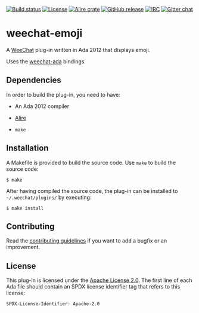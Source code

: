 [![Build status](https://github.com/onox/weechat-emoji/actions/workflows/build.yaml/badge.svg)](https://github.com/onox/weechat-emoji/actions/workflows/build.yaml)
[![License](https://img.shields.io/github/license/onox/weechat-emoji.svg?color=blue)](https://github.com/onox/weechat-emoji/blob/master/LICENSE)
[![Alire crate](https://img.shields.io/endpoint?url=https://alire.ada.dev/badges/weechat_emoji.json)](https://alire.ada.dev/crates/weechat_emoji.html)
[![GitHub release](https://img.shields.io/github/release/onox/weechat-emoji.svg)](https://github.com/onox/weechat-emoji/releases/latest)
[![IRC](https://img.shields.io/badge/IRC-%23ada%20on%20libera.chat-orange.svg)](https://libera.chat)
[![Gitter chat](https://badges.gitter.im/gitterHQ/gitter.svg)](https://gitter.im/ada-lang/Lobby)

# weechat-emoji

A [WeeChat][url-weechat] plug-in written in Ada 2012 that displays
emoji.

Uses the [weechat-ada][url-weechat-ada] bindings.

## Dependencies

In order to build the plug-in, you need to have:

 * An Ada 2012 compiler

 * [Alire][url-alire]
 
 * `make`

## Installation

A Makefile is provided to build the source code. Use `make` to build
the source code:

```
$ make
```

After having compiled the source code,
the plug-in can be installed to `~/.weechat/plugins/` by executing:

```
$ make install
```

## Contributing

Read the [contributing guidelines][url-contributing] if you want to add
a bugfix or an improvement.

## License

This plug-in is licensed under the [Apache License 2.0][url-apache].
The first line of each Ada file should contain an SPDX license identifier tag that
refers to this license:

    SPDX-License-Identifier: Apache-2.0

  [url-alire]: https://alire.ada.dev/
  [url-apache]: https://opensource.org/licenses/Apache-2.0
  [url-contributing]: /CONTRIBUTING.md
  [url-weechat]: https://weechat.org/
  [url-weechat-ada]: https://github.com/onox/weechat-ada
